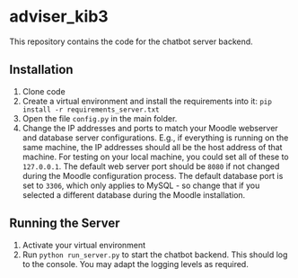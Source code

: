 # adviser_kib3

This repository contains the code for the chatbot server backend.

## Installation

1. Clone code
2. Create a virtual environment and install the requirements into it: `pip install -r requirements_server.txt`
3. Open the file `config.py` in the main folder. 
  1. Change the IP addresses and ports to match your Moodle webserver and database server configurations.
     E.g., if everything is running on the same machine, the IP addresses should all be the host address of that machine.
     For testing on your local machine, you could set all of these to `127.0.0.1`.
     The default web server port should be `8080` if not changed during the Moodle configuration process.
     The default database port is set to `3306`, which only applies to MySQL - so change that if you selected a different database during the Moodle installation.
 
 ## Running the Server
 1. Activate your virtual environment
 2. Run `python run_server.py` to start the chatbot backend. This should log to the console. You may adapt the logging levels as required.
